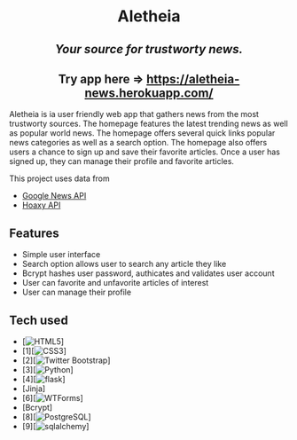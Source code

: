 # <div align='center'>Aletheia</div>
## <div align='center'>_Your source for trustworty news._</div>
## <div align='center'> Try app here => https://aletheia-news.herokuapp.com/ </div>




Aletheia is ia user friendly web app that gathers news from the most trustworty sources.
The homepage features the latest trending news as well as popular world news. The homepage offers several quick links popular news categories as well as a search option. The homepage also offers users a chance to sign up and save their favorite articles. Once a user has signed up, they can manage their profile and favorite articles.

This project uses data from 

- [Google News API](https://newsapi.org/)
- [Hoaxy API](https://rapidapi.com/truthy/api/hoaxy/)
## Features

- Simple user interface
- Search option allows user to search any article they like
- Bcrypt hashes user password, authicates and validates user account
- User can favorite and unfavorite articles of interest
- User can manage their profile

## Tech used

- [![HTML5](<img src="https://cdn.jsdelivr.net/gh/devicons/devicon/icons/html5/html5-original-wordmark.svg" />)]
- [1][![CSS3](<img src="https://cdn.jsdelivr.net/gh/devicons/devicon/icons/css3/css3-original-wordmark.svg" />)]
- [2][![Twitter Bootstrap](<img src="https://cdn.jsdelivr.net/gh/devicons/devicon/icons/bootstrap/bootstrap-original.svg" />)]
- [3][![Python](<img src="https://cdn.jsdelivr.net/gh/devicons/devicon/icons/python/python-original-wordmark.svg" />)]
- [4][![flask](<img src="https://cdn.jsdelivr.net/gh/devicons/devicon/icons/flask/flask-original-wordmark.svg" />)]
- [Jinja]
- [6][![WTForms](<img src="readme_imgs/wtforms.png" width="70px"height="21px" />)]
- [Bcrypt]
- [8][![PostgreSQL](<img src="https://cdn.jsdelivr.net/gh/devicons/devicon/icons/postgresql/postgresql-original-wordmark.svg" />)]
- [9][![sqlalchemy](<img src="https://cdn.jsdelivr.net/gh/devicons/devicon/icons/sqlalchemy/sqlalchemy-original-wordmark.svg" />)]

